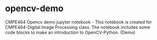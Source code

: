 # opencv-demo
CMPE464 Opencv demo jupyter notebook -
This notebook is created for CMPE464-Digital Image Processing class. The notebook includes some code blocks to make an introduction to OpenCV-Python. (Demo) 
